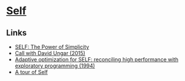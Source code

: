 # [Self](https://selflanguage.org/)

## Links

- [SELF: The Power of Simplicity](https://bibliography.selflanguage.org/_static/self-power.pdf)
- [Call with David Ungar (2015)](https://www.youtube.com/watch?v=8nfrC-YLYqc)
- [Adaptive optimization for SELF: reconciling high performance with exploratory programming (1994)](http://i.stanford.edu/pub/cstr/reports/cs/tr/94/1520/CS-TR-94-1520.pdf)
- [A tour of Self](https://sin-ack.github.io/posts/a-tour-of-self/)
